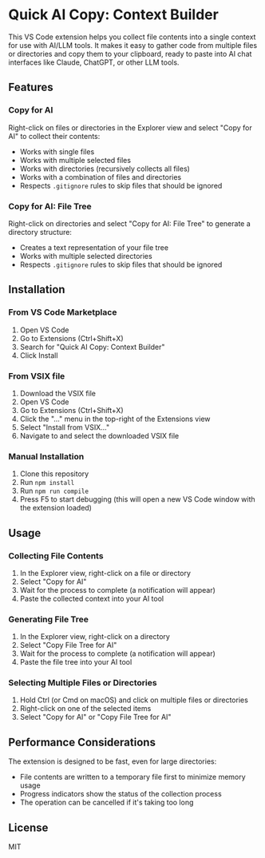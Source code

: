 # Quick AI Copy: Context Builder

This VS Code extension helps you collect file contents into a single context for use with AI/LLM tools. It makes it easy to gather code from multiple files or directories and copy them to your clipboard, ready to paste into AI chat interfaces like Claude, ChatGPT, or other LLM tools.

## Features

### Copy for AI
Right-click on files or directories in the Explorer view and select "Copy for AI" to collect their contents:
- Works with single files
- Works with multiple selected files
- Works with directories (recursively collects all files)
- Works with a combination of files and directories
- Respects `.gitignore` rules to skip files that should be ignored

### Copy for AI: File Tree
Right-click on directories and select "Copy for AI: File Tree" to generate a directory structure:
- Creates a text representation of your file tree
- Works with multiple selected directories
- Respects `.gitignore` rules to skip files that should be ignored

## Installation

### From VS Code Marketplace
1. Open VS Code
2. Go to Extensions (Ctrl+Shift+X)
3. Search for "Quick AI Copy: Context Builder"
4. Click Install

### From VSIX file
1. Download the VSIX file
2. Open VS Code
3. Go to Extensions (Ctrl+Shift+X)
4. Click the "..." menu in the top-right of the Extensions view
5. Select "Install from VSIX..."
6. Navigate to and select the downloaded VSIX file

### Manual Installation
1. Clone this repository
2. Run `npm install`
3. Run `npm run compile`
4. Press F5 to start debugging (this will open a new VS Code window with the extension loaded)

## Usage

### Collecting File Contents
1. In the Explorer view, right-click on a file or directory
2. Select "Copy for AI"
3. Wait for the process to complete (a notification will appear)
4. Paste the collected context into your AI tool

### Generating File Tree
1. In the Explorer view, right-click on a directory
2. Select "Copy File Tree for AI"
3. Wait for the process to complete (a notification will appear)
4. Paste the file tree into your AI tool

### Selecting Multiple Files or Directories
1. Hold Ctrl (or Cmd on macOS) and click on multiple files or directories
2. Right-click on one of the selected items
3. Select "Copy for AI" or "Copy File Tree for AI"

## Performance Considerations

The extension is designed to be fast, even for large directories:
- File contents are written to a temporary file first to minimize memory usage
- Progress indicators show the status of the collection process
- The operation can be cancelled if it's taking too long

## License

MIT